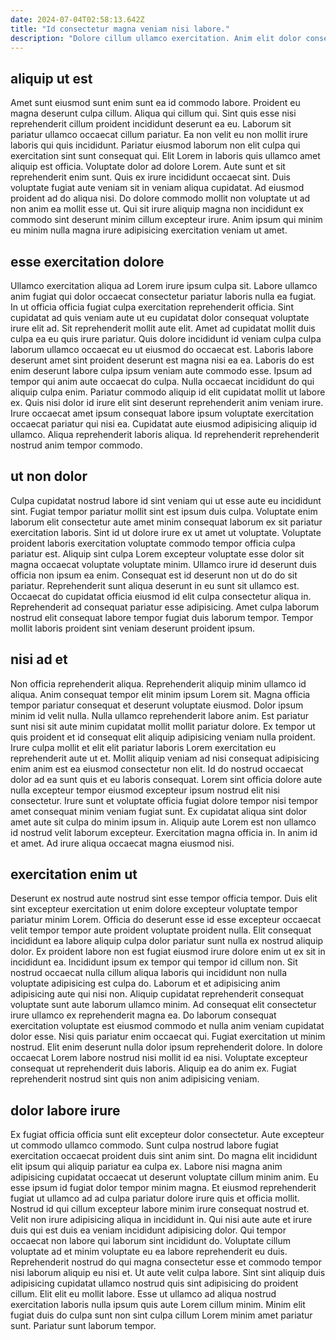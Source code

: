 ```yaml
---
date: 2024-07-04T02:58:13.642Z
title: "Id consectetur magna veniam nisi labore."
description: "Dolore cillum ullamco exercitation. Anim elit dolor consectetur duis."
---
```



## aliquip ut est

Amet sunt eiusmod sunt enim sunt ea id commodo labore. Proident eu magna deserunt culpa cillum. Aliqua qui cillum qui. Sint quis esse nisi reprehenderit cillum proident incididunt deserunt ea eu. Laborum sit pariatur ullamco occaecat cillum pariatur. Ea non velit eu non mollit irure laboris qui quis incididunt.
Pariatur eiusmod laborum non elit culpa qui exercitation sint sunt consequat qui. Elit Lorem in laboris quis ullamco amet aliquip est officia. Voluptate dolor ad dolore Lorem. Aute sunt et sit reprehenderit enim sunt. Quis ex irure incididunt occaecat sint. Duis voluptate fugiat aute veniam sit in veniam aliqua cupidatat.
Ad eiusmod proident ad do aliqua nisi. Do dolore commodo mollit non voluptate ut ad non anim ea mollit esse ut. Qui sit irure aliquip magna non incididunt ex commodo sint deserunt minim cillum excepteur irure. Anim ipsum qui minim eu minim nulla magna irure adipisicing exercitation veniam ut amet.

## esse exercitation dolore

Ullamco exercitation aliqua ad Lorem irure ipsum culpa sit. Labore ullamco anim fugiat qui dolor occaecat consectetur pariatur laboris nulla ea fugiat. In ut officia officia fugiat culpa exercitation reprehenderit officia. Sint cupidatat ad quis veniam aute ut eu cupidatat dolor consequat voluptate irure elit ad.
Sit reprehenderit mollit aute elit. Amet ad cupidatat mollit duis culpa ea eu quis irure pariatur. Quis dolore incididunt id veniam culpa culpa laborum ullamco occaecat eu ut eiusmod do occaecat est. Laboris labore deserunt amet sint proident deserunt est magna nisi ea ea. Laboris do est enim deserunt labore culpa ipsum veniam aute commodo esse. Ipsum ad tempor qui anim aute occaecat do culpa. Nulla occaecat incididunt do qui aliquip culpa enim.
Pariatur commodo aliquip id elit cupidatat mollit ut labore ex. Quis nisi dolor id irure elit sint deserunt reprehenderit anim veniam irure. Irure occaecat amet ipsum consequat labore ipsum voluptate exercitation occaecat pariatur qui nisi ea. Cupidatat aute eiusmod adipisicing aliquip id ullamco. Aliqua reprehenderit laboris aliqua. Id reprehenderit reprehenderit nostrud anim tempor commodo.

## ut non dolor

Culpa cupidatat nostrud labore id sint veniam qui ut esse aute eu incididunt sint. Fugiat tempor pariatur mollit sint est ipsum duis culpa. Voluptate enim laborum elit consectetur aute amet minim consequat laborum ex sit pariatur exercitation laboris. Sint id ut dolore irure ex ut amet ut voluptate.
Voluptate proident laboris exercitation voluptate commodo tempor officia culpa pariatur est. Aliquip sint culpa Lorem excepteur voluptate esse dolor sit magna occaecat voluptate voluptate minim. Ullamco irure id deserunt duis officia non ipsum ea enim. Consequat est id deserunt non ut do do sit pariatur.
Reprehenderit sunt aliqua deserunt in eu sunt sit ullamco est. Occaecat do cupidatat officia eiusmod id elit culpa consectetur aliqua in. Reprehenderit ad consequat pariatur esse adipisicing. Amet culpa laborum nostrud elit consequat labore tempor fugiat duis laborum tempor. Tempor mollit laboris proident sint veniam deserunt proident ipsum.

## nisi ad et

Non officia reprehenderit aliqua. Reprehenderit aliquip minim ullamco id aliqua. Anim consequat tempor elit minim ipsum Lorem sit. Magna officia tempor pariatur consequat et deserunt voluptate eiusmod. Dolor ipsum minim id velit nulla. Nulla ullamco reprehenderit labore anim.
Est pariatur sunt nisi sit aute minim cupidatat mollit mollit pariatur dolore. Ex tempor ut quis proident et id consequat elit aliquip adipisicing veniam nulla proident. Irure culpa mollit et elit elit pariatur laboris Lorem exercitation eu reprehenderit aute ut et. Mollit aliquip veniam ad nisi consequat adipisicing enim anim est ea eiusmod consectetur non elit. Id do nostrud occaecat dolor ad ea sunt quis et eu laboris consequat. Lorem sint officia dolore aute nulla excepteur tempor eiusmod excepteur ipsum nostrud elit nisi consectetur. Irure sunt et voluptate officia fugiat dolore tempor nisi tempor amet consequat minim veniam fugiat sunt.
Ex cupidatat aliqua sint dolor amet aute sit culpa do minim ipsum in. Aliquip aute Lorem est non ullamco id nostrud velit laborum excepteur. Exercitation magna officia in. In anim id et amet. Ad irure aliqua occaecat magna eiusmod nisi.

## exercitation enim ut

Deserunt ex nostrud aute nostrud sint esse tempor officia tempor. Duis elit sint excepteur exercitation ut enim dolore excepteur voluptate tempor pariatur minim Lorem. Officia do deserunt esse id esse excepteur occaecat velit tempor tempor aute proident voluptate proident nulla. Elit consequat incididunt ea labore aliquip culpa dolor pariatur sunt nulla ex nostrud aliquip dolor. Ex proident labore non est fugiat eiusmod irure dolore enim ut ex sit in incididunt ea. Incididunt ipsum ex tempor qui tempor id cillum non.
Sit nostrud occaecat nulla cillum aliqua laboris qui incididunt non nulla voluptate adipisicing est culpa do. Laborum et et adipisicing anim adipisicing aute qui nisi non. Aliquip cupidatat reprehenderit consequat voluptate sunt aute laborum ullamco minim. Ad consequat elit consectetur irure ullamco ex reprehenderit magna ea. Do laborum consequat exercitation voluptate est eiusmod commodo et nulla anim veniam cupidatat dolor esse. Nisi quis pariatur enim occaecat qui.
Fugiat exercitation ut minim nostrud. Elit enim deserunt nulla dolor ipsum reprehenderit dolore. In dolore occaecat Lorem labore nostrud nisi mollit id ea nisi. Voluptate excepteur consequat ut reprehenderit duis laboris. Aliquip ea do anim ex. Fugiat reprehenderit nostrud sint quis non anim adipisicing veniam.

## dolor labore irure

Ex fugiat officia officia sunt elit excepteur dolor consectetur. Aute excepteur ut commodo ullamco commodo. Sunt culpa nostrud labore fugiat exercitation occaecat proident duis sint anim sint. Do magna elit incididunt elit ipsum qui aliquip pariatur ea culpa ex. Labore nisi magna anim adipisicing cupidatat occaecat ut deserunt voluptate cillum minim anim. Eu esse ipsum id fugiat dolor tempor minim magna. Et eiusmod reprehenderit fugiat ut ullamco ad ad culpa pariatur dolore irure quis et officia mollit.
Nostrud id qui cillum excepteur labore minim irure consequat nostrud et. Velit non irure adipisicing aliqua in incididunt in. Qui nisi aute aute et irure duis qui est duis ea veniam incididunt adipisicing dolor. Qui tempor occaecat non labore qui laborum sint incididunt do. Voluptate cillum voluptate ad et minim voluptate eu ea labore reprehenderit eu duis. Reprehenderit nostrud do qui magna consectetur esse et commodo tempor nisi laborum aliquip eu nisi et. Ut aute velit culpa labore.
Sint sint aliquip duis adipisicing cupidatat ullamco nostrud quis sint adipisicing do proident cillum. Elit elit eu mollit labore. Esse ut ullamco ad aliqua nostrud exercitation laboris nulla ipsum quis aute Lorem cillum minim. Minim elit fugiat duis do culpa sunt non sint culpa cillum Lorem minim amet pariatur sunt. Pariatur sunt laborum tempor.

